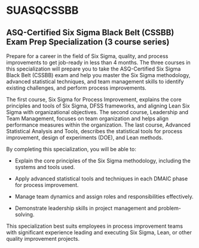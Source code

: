# SUASQCSSBB

## ASQ-Certified Six Sigma Black Belt (CSSBB) Exam Prep Specialization (3 course series)

Prepare for a career in the field of Six Sigma, quality, and process improvements to get job-ready in less than 4 months. The three courses in this specialization will prepare you to take the ASQ-Certified Six Sigma Black Belt (CSSBB) exam and help you master the Six Sigma methodology, advanced statistical techniques, and team management skills to identify existing challenges, and perform process improvements.

The first course, Six Sigma for Process Improvement, explains the core principles and tools of Six Sigma, DFSS frameworks, and aligning Lean Six Sigma with organizational objectives. The second course, Leadership and Team Management, focuses on team organization and helps align performance measures within the organization. The last course, Advanced Statistical Analysis and Tools, describes the statistical tools for process improvement, design of experiments (DOE), and Lean methods.

By completing this specialization, you will be able to:

- Explain the core principles of the Six Sigma methodology, including the systems and tools used. 

- Apply advanced statistical tools and techniques in each DMAIC phase for process improvement. 

- Manage team dynamics and assign roles and responsibilities effectively. 

- Demonstrate leadership skills in project management and problem-solving. 

This specialization best suits employees in process improvement teams with significant experience leading and executing Six Sigma, Lean, or other quality improvement projects.
